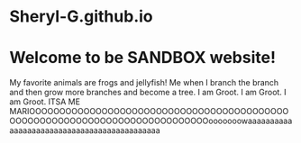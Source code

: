 # Sheryl-G.github.io

<!DOCTYPE html>
<html>
<body>

  <h1>Welcome to be SANDBOX website!</h1>
  <p>  My favorite animals are frogs and jellyfish! Me when I branch the branch and then grow more branches and become a tree. I am Groot. I am Groot. I am Groot.
      ITSA ME MARIOOOOOOOOOOOOOOOOOOOOOOOOOOOOOOOOOOOOOOOOOOOOOOOOOOOOOOOOOOOOOOOOOOOOOOOOOOOOooooooowaaaaaaaaaaaaaaaaaaaaaaaaaaaaaaaaaaaaaaaaaaaa
  </p>

</body>
</html>
